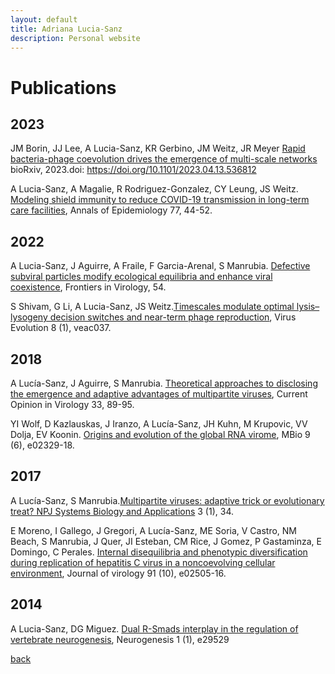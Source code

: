 ```yaml
---
layout: default
title: Adriana Lucia-Sanz
description: Personal website
---
```


# Publications

## 2023

JM Borin, JJ Lee, A Lucia-Sanz, KR Gerbino, JM Weitz, JR Meyer <a href="https://www.biorxiv.org/content/10.1101/2023.04.13.536812v1.abstract">Rapid bacteria-phage coevolution drives the emergence of multi-scale networks</a> bioRxiv, 2023.doi: https://doi.org/10.1101/2023.04.13.536812 

A Lucia-Sanz, A Magalie, R Rodriguez-Gonzalez, CY Leung, JS Weitz. <a href="https://www.sciencedirect.com/science/article/pii/S104727972200268X">Modeling shield immunity to reduce COVID-19 transmission in long-term care facilities</a>, Annals of Epidemiology 77, 44-52.

## 2022

A Lucia-Sanz, J Aguirre, A Fraile, F Garcia-Arenal, S Manrubia. <a href="https://www.frontiersin.org/articles/10.3389/fviro.2022.929851/full?&utm_source=Email_to_authors_&utm_medium=Email&utm_content=T1_11.5e1_author&utm_campaign=Email_publication&field=&journalName=Frontiers_in_Virology&id=929851">Defective subviral particles modify ecological equilibria and enhance viral coexistence</a>,
Frontiers in Virology, 54.

S Shivam, G Li, A Lucia-Sanz, JS Weitz.<a href="https://academic.oup.com/ve/article/8/1/veac037/6577223">Timescales modulate optimal lysis–lysogeny decision switches and near-term phage reproduction</a>,
Virus Evolution 8 (1), veac037.

## 2018

A Lucía-Sanz, J Aguirre, S Manrubia. <a href="https://www.sciencedirect.com/science/article/pii/S1879625718300385">Theoretical approaches to disclosing the emergence and adaptive advantages of multipartite viruses</a>, Current Opinion in Virology 33, 89-95.

YI Wolf, D Kazlauskas, J Iranzo, A Lucía-Sanz, JH Kuhn, M Krupovic, VV Dolja, EV Koonin. <a href="https://journals.asm.org/doi/full/10.1128/mBio.02329-18">Origins and evolution of the global RNA virome</a>, MBio 9 (6), e02329-18.

## 2017

A Lucía-Sanz, S Manrubia.<a href="https://www.nature.com/articles/s41540-017-0035-y">Multipartite viruses: adaptive trick or evolutionary treat? NPJ Systems Biology and Applications</a> 3 (1), 34.

E Moreno, I Gallego, J Gregori, A Lucía-Sanz, ME Soria, V Castro, NM Beach, S Manrubia, J Quer, JI Esteban, CM Rice, J Gomez, P Gastaminza, E Domingo, C Perales. <a href="https://journals.asm.org/doi/full/10.1128/JVI.02505-16">Internal disequilibria and phenotypic diversification during replication of hepatitis C virus in a noncoevolving cellular environment</a>, Journal of virology 91 (10), e02505-16.

## 2014

A Lucia-Sanz, DG Miguez. <a href="https://www.tandfonline.com/doi/full/10.4161/neur.29529">Dual R-Smads interplay in the regulation of vertebrate neurogenesis</a>, Neurogenesis 1 (1), e29529

[back](./)
